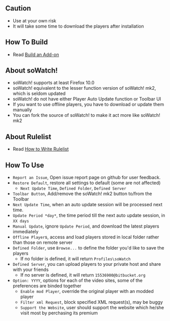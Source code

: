 ## Caution

- Use at your own risk
- It will take some time to download the players after installation

## How To Build

- Read [Build an Add-on](https://github.com/jc3213/Misc/blob/master/Manual/en-US/HowToBuild.md)

## About soWatch!

- soWatch! supports at least Firefox 10.0
- soWatch! equivalent to the lesser function version of soWatch! mk2, which is seldom updated
- soWatch! do not have either Player Auto Update function or Toolbar UI
- If you want to use offline players, you have to download or update them manually
- You can fork the source of soWatch! to make it act more like soWatch! mk2

## About Rulelist

- Read [How to Write Rulelist](https://github.com/jc3213/Misc/blob/master/Manual/en-US/soWatch-mk2.rulelist.md)

## How To Use

- `Report an Issue`,  Open issue report page on github for user feedback.
- `Restore Default`, restore all settings to default (some are not affected)
  - `Next Update Time`, `Defined Folder`, `Defined Server`
- `Toolbar Button`, Add/remove the soWatch! mk2 button to/from the Toolbar
- `Next Update Time`, when an auto update session will be processed next time.
- `Update Period *day*`, the time period till the next auto update session, in `XX days`
- `Manual Update`, ignore `Update Period`, and download the latest players immediately
- `Offline Player`s, access and load players stored in local folder rather than those on remote server
- `Defined Folder`,  use `Browse...` to define the folder you'd like to save the players
  - If no folder is defined, it will return `Profiles\soWatch`
- `Defined Server`, you can upload players to your private host and share with your friends
  - If no server is defined, it will return `15536900@bitbucket.org`
- `Option: YYYY`, options for each of the video sites, some of the preferences are binded together
  - `Enable mod Player`, override the original player with an modded player
  - `Filter xml Request`, block specified XML request(s), may be buggy
  - `Support the Website`, user should support the website which he/she visit most by perchasing its premium
